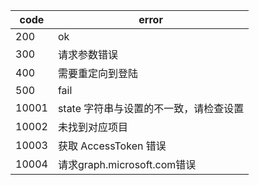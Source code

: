 | code  | error                                  |
| ----- | -------------------------------------- |
| 200 | ok |
| 300 | 请求参数错误 |
| 400 | 需要重定向到登陆 |
| 500 | fail |
| 10001 | state 字符串与设置的不一致，请检查设置 |
| 10002 | 未找到对应项目 |
| 10003 | 获取 AccessToken 错误 |
| 10004 | 请求graph.microsoft.com错误 |
